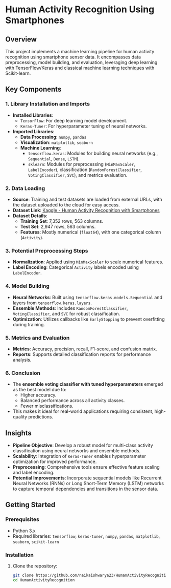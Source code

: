 # Human Activity Recognition Using Smartphones

## Overview
This project implements a machine learning pipeline for human activity recognition using smartphone sensor data. It encompasses data preprocessing, model building, and evaluation, leveraging deep learning with TensorFlow/Keras and classical machine learning techniques with Scikit-learn.

## Key Components

### 1. Library Installation and Imports
- **Installed Libraries**:
  - `TensorFlow`: For deep learning model development.
  - `Keras-Tuner`: For hyperparameter tuning of neural networks.
- **Imported Libraries**:
  - **Data Processing**: `numpy`, `pandas`
  - **Visualization**: `matplotlib`, `seaborn`
  - **Machine Learning**:
    - `tensorflow.keras`: Modules for building neural networks (e.g., `Sequential`, `Dense`, `LSTM`).
    - `sklearn`: Modules for preprocessing (`MinMaxScaler`, `LabelEncoder`), classification (`RandomForestClassifier`, `VotingClassifier`, `SVC`), and metrics evaluation.

### 2. Data Loading
- **Source**: Training and test datasets are loaded from external URLs, with the dataset uploaded to the cloud for easy access.
- **Dataset Link**: [Kaggle - Human Activity Recognition with Smartphones](https://www.kaggle.com/datasets/uciml/human-activity-recognition-with-smartphones/data)
- **Dataset Details**:
  - **Training Set**: 7,352 rows, 563 columns.
  - **Test Set**: 2,947 rows, 563 columns.
  - **Features**: Mostly numerical (`float64`), with one categorical column (`Activity`).

### 3. Potential Preprocessing Steps
- **Normalization**: Applied using `MinMaxScaler` to scale numerical features.
- **Label Encoding**: Categorical `Activity` labels encoded using `LabelEncoder`.

### 4. Model Building
- **Neural Networks**: Built using `tensorflow.keras.models.Sequential` and layers from `tensorflow.keras.layers`.
- **Ensemble Methods**: Includes `RandomForestClassifier`, `VotingClassifier`, and `SVC` for robust classification.
- **Optimization**: Utilizes callbacks like `EarlyStopping` to prevent overfitting during training.

### 5. Metrics and Evaluation
- **Metrics**: Accuracy, precision, recall, F1-score, and confusion matrix.
- **Reports**: Supports detailed classification reports for performance analysis.

### 6. Conclusion
- The **ensemble voting classifier with tuned hyperparameters** emerged as the best model due to:
  - Higher accuracy.
  - Balanced performance across all activity classes.
  - Fewer misclassifications.
- This makes it ideal for real-world applications requiring consistent, high-quality predictions.

## Insights
- **Pipeline Objective**: Develop a robust model for multi-class activity classification using neural networks and ensemble methods.
- **Scalability**: Integration of `Keras-Tuner` enables hyperparameter optimization for improved performance.
- **Preprocessing**: Comprehensive tools ensure effective feature scaling and label encoding.
- **Potential Improvements**: Incorporate sequential models like Recurrent Neural Networks (RNNs) or Long Short-Term Memory (LSTM) networks to capture temporal dependencies and transitions in the sensor data.

## Getting Started

### Prerequisites
- Python 3.x
- Required libraries: `tensorflow`, `keras-tuner`, `numpy`, `pandas`, `matplotlib`, `seaborn`, `scikit-learn`

### Installation
1. Clone the repository:
   ```bash
   git clone https://github.com/naikaishwarya23/HumanActivityRecognition.git
   cd HumanActivityRecognition
